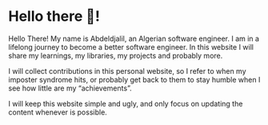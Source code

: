 # Hello there 👋!
      
Hello There! My name is Abdeldjalil, an Algerian software engineer. I am in a lifelong journey to become a better software engineer. In this website I will share my learnings, my libraries, my projects and probably more.

I will collect contributions in this personal website, so I refer to when my imposter syndrome hits, or probably get back to them to stay humble when I see how little are my &ldquo;achievements&rdquo;.

I will keep this website simple and ugly, and only focus on updating the content whenever is possible.